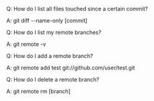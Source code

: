 Q: How do I list all files touched since a certain commit?

A: git diff --name-only [commit]

Q: How do I list my remote branches?

A: git remote -v

Q: How do I add a remote branch?

A: git remote add test git://github.com/user/test.git

Q: How do I delete a remote branch?

A: git remote rm [branch]
